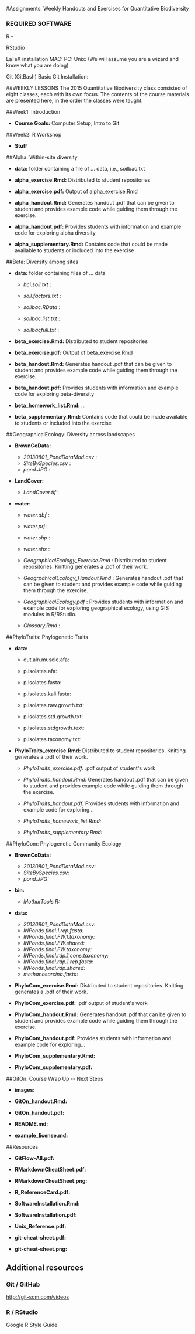 #Assignments: Weekly Handouts and Exercises for Quantitative Biodiversity

### REQUIRED SOFTWARE
R - 

RStudio

LaTeX installation
MAC:
PC:
Unix: (We will assume you are a wizard and know what you are doing)

Git (GitBash)
Basic Git Installation:

##WEEKLY LESSONS
The 2015 Quantitative Biodiversity class consisted of eight classes, each with its own focus. The contents of the course materials are presented here, in the order the classes were taught.

##Week1: Introduction 
* **Course Goals:** Computer Setup; Intro to Git

##Week2: R Workshop
* **Stuff**

##Alpha: Within-site diversity

* **data:** folder containing a file of ... data, i.e., soilbac.txt
	
* **alpha_exercise.Rmd:** Distributed to student repositories
	
* **alpha_exercise.pdf:** Output of alpha_exercise.Rmd
	
* **alpha_handout.Rmd:** Generates handout .pdf that can be given to student and provides example code while guiding them through the exercise.	
* **alpha_handout.pdf:** Provides students with information and example code for exploring alpha diversity
	
* **alpha_supplementary.Rmd:** Contains code that could be made available to students or included into the exercise

##Beta: Diversity among sites
* **data:** folder containing files of ... data
	* *bci.soil.txt* :
	
	* *soil.factors.txt* :
	
	* *soilbac.RData* :
	
	* *soilbac.list.txt* :
	
	* *soilbacfull.txt* :

* **beta_exercise.Rmd:** Distributed to student repositories
	
* **beta_exercise.pdf:** Output of beta_exercise.Rmd
	
* **beta_handout.Rmd:** Generates handout .pdf that can be given to student and provides example code while guiding them through the exercise.
	
* **beta_handout.pdf:** Provides students with information and example code for exploring beta-diversity
	
* **beta_homework_list.Rmd:** ...
	
* **beta_supplementary.Rmd:** Contains code that could be made available to students or included into the exercise
	
##GeographicalEcology: Diversity across landscapes 
	
* **BrownCoData:**
	* *20130801_PondDataMod.csv* :
	* *SiteBySpecies.csv* :
	* *pond.JPG* :
	
* **LandCover:** 
	* *LandCover.tif* :
	
* **water:** 
	* *water.dbf* :
	* *water.prj* :
	* *water.shp* :
	* *water.shx* :
		
	* *GeographicalEcology_Exercise.Rmd* : Distributed to student repositories. Knitting generates a .pdf of their work.
	
	* *GeogrpahicalEcology_Handout.Rmd* : Generates handout .pdf that can be given to student and provides example code while guiding them through the exercise.
	
	* *GeographicalEcology.pdf* : Provides students with information and example code for exploring geographical ecology, using GIS modules in R/RStudio.
	
	* *Glossary.Rmd* : 

##PhyloTraits: Phylogenetic Traits
* **data:**

	* out.aln.muscle.afa:

	* p.isolates.afa:

	* p.isolates.fasta:

	* p.isolates.kali.fasta:

	* p.isolates.raw.growth.txt:

	* p.isolates.std.growth.txt:

	* p.isolates.stdgrowth.text:

	* p.isolates.taxonomy.txt:
		
* **PhyloTraits_exercise.Rmd:** Distributed to student repositories. Knitting generates a .pdf of their work.
	
	* *PhyloTraits_exercise.pdf:* .pdf output of student's work
	
	* *PhyloTraits_handout.Rmd:* Generates handout .pdf that can be given to student and provides example code while guiding them through the exercise.

	* *PhyloTraits_handout.pdf:* Provides students with information and example code for exploring...
	
	* *PhyloTraits_homework_list.Rmd:*
	
	* *PhyloTraits_supplementary.Rmd:* 

##PhyloCom: Phylogenetic Community Ecology
* **BrownCoData:**
	* *20130801_PondDataMod.csv:*
	* *SiteBySpecies.csv:*
	* *pond.JPG:* 
	
* **bin:**
	* *MothurTools.R:* 
	
* **data:**
	* *20130801_PondDataMod.csv:* 
	* *INPonds.final.1.rep.fasta:*
	* *INPonds.final.FW.1.taxonomy:*
	* *INPonds.final.FW.shared:*
	* *INPonds.final.FW.taxonomy:*
	* *INPonds.final.rdp.1.cons.taxonomy:*
	* *INPonds.final.rdp.1.rep.fasta:*
	* *INPonds.final.rdp.shared:*
	* *methanosarcina.fasta:*
	
* **PhyloCom_exercise.Rmd:** Distributed to student repositories. Knitting generates a .pdf of their work.
	
* **PhyloCom_exercise.pdf:** .pdf output of student's work
	
* **PhyloCom_handout.Rmd:** Generates handout .pdf that can be given to student and provides example code while guiding them through the exercise.
	
* **PhyloCom_handout.pdf:** Provides students with information and example code for exploring...
	
* **PhyloCom_supplementary.Rmd:**
	
* **PhyloCom_supplementary.pdf:**
	

##GitOn: Course Wrap Up -- Next Steps
* **images:**

* **GitOn_handout.Rmd:**

* **GitOn_handout.pdf:**

* **README.md:**

* **example_license.md:** 
	
##Resources 
* **GitFlow-All.pdf:**
	
* **RMarkdownCheatSheet.pdf:**
	
* **RMarkdownCheatSheet.png:**
	
* **R_ReferenceCard.pdf:**
	
* **SoftwareInstallation.Rmd:**
	
* **SoftwareInstallation.pdf:**
	
* **Unix_Reference.pdf:**
	
* **git-cheat-sheet.pdf:**
	
* **git-cheat-sheet.png:**	 	

## Additional resources

### Git / GitHub
http://git-scm.com/videos

### R / RStudio
Google R Style Guide